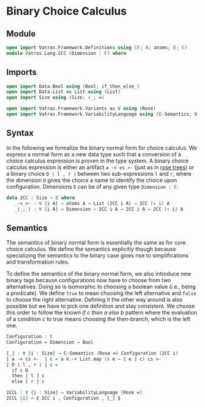 # Binary Choice Calculus

## Module

```agda
open import Vatras.Framework.Definitions using (𝔽; 𝔸; atoms; 𝔼; ℂ)
module Vatras.Lang.2CC (Dimension : 𝔽) where
```

## Imports

```agda
open import Data.Bool using (Bool; if_then_else_)
open import Data.List as List using (List)
open import Size using (Size; ↑_; ∞)

open import Vatras.Framework.Variants as V using (Rose)
open import Vatras.Framework.VariabilityLanguage using (𝔼-Semantics; VariabilityLanguage; ⟪_,_,_⟫)
```

## Syntax

In the following we formalize the binary normal form for choice calculus.
We express a normal form as a new data type such that a conversion of a choice calculus expression is proven in the type system.
A binary choice calculus expression is either an artifact `a -< es >-` (just as in [rose trees](../Framework/Variants.agda))
or a binary choice `D ⟨ l , r ⟩` between two sub-expressions `l` and `r`, where the dimension `D` gives the choice a name
to identify the choice upon configuration.
Dimensions `D` can be of any given type `Dimension : 𝔽`.
```agda
data 2CC : Size → 𝔼 where
   _-<_>- : ∀ {i A} → atoms A → List (2CC i A) → 2CC (↑ i) A
   _⟨_,_⟩ : ∀ {i A} → Dimension → 2CC i A → 2CC i A → 2CC (↑ i) A
```

## Semantics

The semantics of binary normal form is essentially the same as for core choice calculus.
We define the semantics explicitly though because specializing the semantics to the binary case gives rise to simplifications and transformation rules.

To define the semantics of the binary normal form, we also introduce new binary tags because configurations now have to choose from two alternatives.
Doing so is isomorphic to choosing a boolean value (i.e., being a predicate).
We define `true` to mean choosing the left alternative and `false` to choose the right alternative.
Defining it the other way around is also possible but we have to pick one definition and stay consistent.
We choose this order to follow the known _if c then a else b_ pattern where the evaluation of a condition _c_ to true means choosing the then-branch, which is the left one.
```agda
Configuration : ℂ
Configuration = Dimension → Bool

⟦_⟧ : ∀ {i : Size} → 𝔼-Semantics (Rose ∞) Configuration (2CC i)
⟦ a -< cs >-  ⟧ c = a V.-< List.map (λ e → ⟦ e ⟧ c) cs >-
⟦ D ⟨ l , r ⟩ ⟧ c =
  if c D
  then ⟦ l ⟧ c
  else ⟦ r ⟧ c

2CCL : ∀ {i : Size} → VariabilityLanguage (Rose ∞)
2CCL {i} = ⟪ 2CC i , Configuration , ⟦_⟧ ⟫
```

